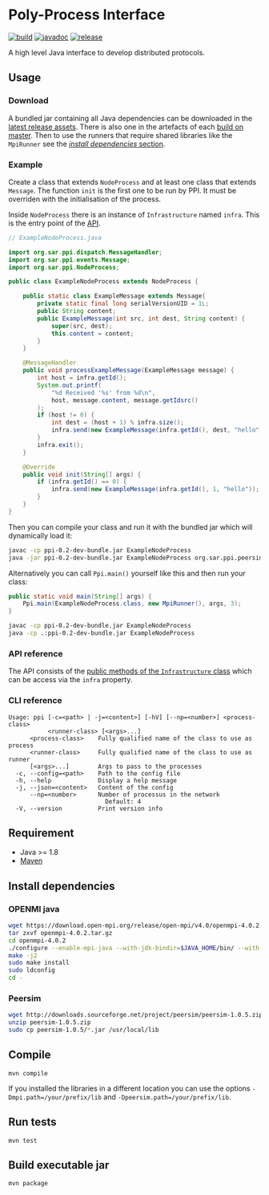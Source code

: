 # Poly-Process Interface

[![build][buildbadge]][buildurl] [![javadoc][javadocbadge]][javadocurl] [![release][releasebadge]][releaseurl]

A high level Java interface to develop distributed protocols.

## Usage

### Download

A bundled jar containing all Java dependencies can be downloaded in the [latest
release assets][releaseurl]. There is also one in the artefacts of each [build
on master][buildurl]. Then to use the runners that require shared libraries like
the `MpiRunner` see the [_install dependencies_ section](#install-dependencies).

### Example

Create a class that extends `NodeProcess` and at least one class that extends
`Message`. The function `init` is the first one to be run by PPI. It must be
overriden with the initialisation of the process.

Inside `NodeProcess` there is an instance of `Infrastructure` named `infra`.
This is the entry point of the [API](#api-reference).

```java
// ExampleNodeProcess.java

import org.sar.ppi.dispatch.MessageHandler;
import org.sar.ppi.events.Message;
import org.sar.ppi.NodeProcess;

public class ExampleNodeProcess extends NodeProcess {

	public static class ExampleMessage extends Message{
		private static final long serialVersionUID = 1L;
		public String content;
		public ExampleMessage(int src, int dest, String content) {
			super(src, dest);
			this.content = content;
		}
	}

	@MessageHandler
	public void processExampleMessage(ExampleMessage message) {
		int host = infra.getId();
		System.out.printf(
			"%d Received '%s' from %d\n",
			host, message.content, message.getIdsrc()
		);
		if (host != 0) {
			int dest = (host + 1) % infra.size();
			infra.send(new ExampleMessage(infra.getId(), dest, "hello"));
		}
		infra.exit();
	}

	@Override
	public void init(String[] args) {
		if (infra.getId() == 0) {
			infra.send(new ExampleMessage(infra.getId(), 1, "hello"));
		}
	}
}
```

Then you can compile your class and run it with the bundled jar which will
dynamically load it:

```bash
javac -cp ppi-0.2-dev-bundle.jar ExampleNodeProcess
java -jar ppi-0.2-dev-bundle.jar ExampleNodeProcess org.sar.ppi.peersim.PeerSimRunner --np=4
```

Alternatively you can call `Ppi.main()` yourself like this and then run your
class:

```java
public static void main(String[] args) {
	Ppi.main(ExampleNodeProcess.class, new MpiRunner(), args, 3);
}
```

```bash
javac -cp ppi-0.2-dev-bundle.jar ExampleNodeProcess
java -cp .:ppi-0.2-dev-bundle.jar ExampleNodeProcess
```

### API reference

The API consists of the [public methods of the `Infrastructure` class](https://polyprocessinterface.github.io/ppi/org/sar/ppi/Infrastructure.html)
which can be access via the `infra` property.

### CLI reference

```
Usage: ppi [-c=<path> | -j=<content>] [-hV] [--np=<number>] <process-class>
           <runner-class> [<args>...]
      <process-class>    Fully qualified name of the class to use as process
      <runner-class>     Fully qualified name of the class to use as runner
      [<args>...]        Args to pass to the processes
  -c, --config=<path>    Path to the config file
  -h, --help             Display a help message
  -j, --json=<content>   Content of the config
      --np=<number>      Number of processus in the network
                           Default: 4
  -V, --version          Print version info
```

## Requirement

- Java >= 1.8
- [Maven](https://maven.apache.org/)

## Install dependencies

### OPENMI java

```bash
wget https://download.open-mpi.org/release/open-mpi/v4.0/openmpi-4.0.2.tar.gz
tar zxvf openmpi-4.0.2.tar.gz
cd openmpi-4.0.2
./configure --enable-mpi-java --with-jdk-bindir=$JAVA_HOME/bin/ --with-jdk-headers=$JAVA_HOME/include
make -j2
sudo make install
sudo ldconfig
cd -
```

### Peersim

```bash
wget http://downloads.sourceforge.net/project/peersim/peersim-1.0.5.zip
unzip peersim-1.0.5.zip
sudo cp peersim-1.0.5/*.jar /usr/local/lib
```

## Compile

    mvn compile

If you installed the libraries in a different location you can use the options
`-Dmpi.path=/your/prefix/lib` and `-Dpeersim.path=/your/prefix/lib`.

## Run tests

    mvn test

## Build executable jar

    mvn package

[buildbadge]: https://github.com/PolyProcessInterface/ppi/workflows/build/badge.svg
[buildurl]: https://github.com/PolyProcessInterface/ppi/actions?query=workflow%3Abuild+branch%3Amaster
[javadocbadge]: https://img.shields.io/github/deployments/PolyProcessInterface/ppi/github-pages?label=javadoc
[javadocurl]: https://polyprocessinterface.github.io/ppi
[releasebadge]: https://img.shields.io/github/v/release/PolyProcessInterface/ppi
[releaseurl]: https://github.com/PolyProcessInterface/ppi/releases/latest